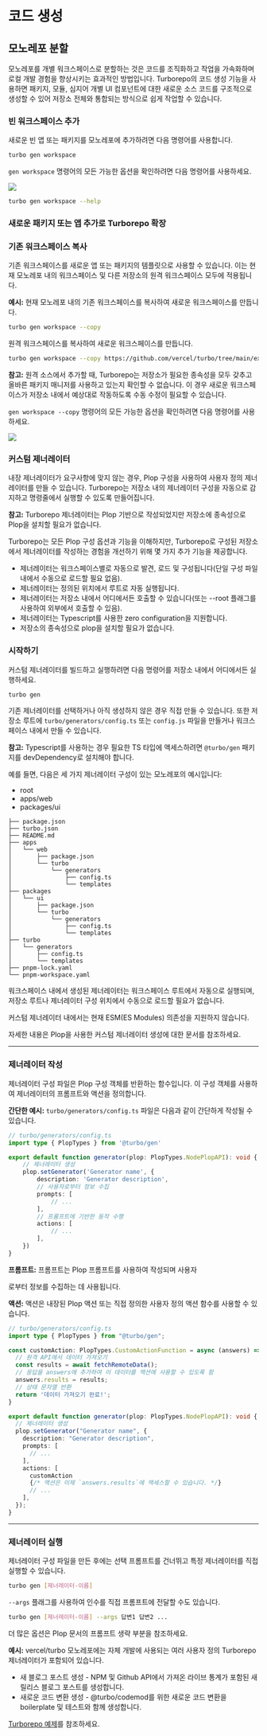 # 코드 생성

## 모노레포 분할

모노레포를 개별 워크스페이스로 분할하는 것은 코드를 조직화하고 작업을 가속화하며 로컬 개발 경험을 향상시키는 효과적인 방법입니다. Turborepo의 코드 생성 기능을 사용하면 패키지, 모듈, 심지어 개별 UI 컴포넌트에 대한 새로운 소스 코드를 구조적으로 생성할 수 있어 저장소 전체와 통합되는 방식으로 쉽게 작업할 수 있습니다.

### 빈 워크스페이스 추가

새로운 빈 앱 또는 패키지를 모노레포에 추가하려면 다음 명령어를 사용합니다.

```bash
turbo gen workspace
```

`gen workspace` 명령어의 모든 가능한 옵션을 확인하려면 다음 명령어를 사용하세요.

<img src="https://turbo.build/_next/image?url=%2F_next%2Fstatic%2Fmedia%2Fturborepo-generators-empty.702e3208.png&w=3840&q=75"/>

```bash
turbo gen workspace --help
```

### 새로운 패키지 또는 앱 추가로 Turborepo 확장

### 기존 워크스페이스 복사

기존 워크스페이스를 새로운 앱 또는 패키지의 템플릿으로 사용할 수 있습니다. 이는 현재 모노레포 내의 워크스페이스 및 다른 저장소의 원격 워크스페이스 모두에 적용됩니다.

**예시:**
현재 모노레포 내의 기존 워크스페이스를 복사하여 새로운 워크스페이스를 만듭니다.

```bash
turbo gen workspace --copy
```

원격 워크스페이스를 복사하여 새로운 워크스페이스를 만듭니다.

```bash
turbo gen workspace --copy https://github.com/vercel/turbo/tree/main/examples/with-tailwind/packages/tailwind-config
```

**참고:**
원격 소스에서 추가할 때, Turborepo는 저장소가 필요한 종속성을 모두 갖추고 올바른 패키지 매니저를 사용하고 있는지 확인할 수 없습니다. 이 경우 새로운 워크스페이스가 저장소 내에서 예상대로 작동하도록 수동 수정이 필요할 수 있습니다.

`gen workspace --copy` 명령어의 모든 가능한 옵션을 확인하려면 다음 명령어를 사용하세요.

<img src="https://turbo.build/_next/image?url=%2F_next%2Fstatic%2Fmedia%2Fturborepo-generators-copy.461a5be5.png&w=3840&q=75"/>

### 커스텀 제너레이터

내장 제너레이터가 요구사항에 맞지 않는 경우, Plop 구성을 사용하여 사용자 정의 제너레이터를 만들 수 있습니다. Turborepo는 저장소 내의 제너레이터 구성을 자동으로 감지하고 명령줄에서 실행할 수 있도록 만들어집니다.

**참고:**
Turborepo 제너레이터는 Plop 기반으로 작성되었지만 저장소에 종속성으로 Plop을 설치할 필요가 없습니다.

Turborepo는 모든 Plop 구성 옵션과 기능을 이해하지만, Turborepo로 구성된 저장소에서 제너레이터를 작성하는 경험을 개선하기 위해 몇 가지 추가 기능을 제공합니다.

-   제너레이터는 워크스페이스별로 자동으로 발견, 로드 및 구성됩니다(단일 구성 파일 내에서 수동으로 로드할 필요 없음).
-   제너레이터는 정의된 위치에서 루트로 자동 실행됩니다.
-   제너레이터는 저장소 내에서 어디에서든 호출할 수 있습니다(또는 --root 플래그를 사용하여 외부에서 호출할 수 있음).
-   제너레이터는 Typescript를 사용한 zero configuration을 지원합니다.
-   저장소의 종속성으로 plop을 설치할 필요가 없습니다.

### 시작하기

커스텀 제너레이터를 빌드하고 실행하려면 다음 명령어를 저장소 내에서 어디에서든 실행하세요.

```bash
turbo gen
```

기존 제너레이터를 선택하거나 아직 생성하지 않은 경우 직접 만들 수 있습니다. 또한 저장소 루트에 `turbo/generators/config.ts` 또는 `config.js` 파일을 만들거나 워크스페이스 내에서 만들 수 있습니다.

**참고:**
Typescript를 사용하는 경우 필요한 TS 타입에 액세스하려면 `@turbo/gen` 패키지를 devDependency로 설치해야 합니다.

예를 들면, 다음은 세 가지 제너레이터 구성이 있는 모노레포의 예시입니다:

-   root
-   apps/web
-   packages/ui

```plaintext
├── package.json
├── turbo.json
├── README.md
├── apps
│   └── web
│       ├── package.json
│       └── turbo
│           └── generators
│               ├── config.ts
│               └── templates
├── packages
│   └── ui
│       ├── package.json
│       └── turbo
│           └── generators
│               ├── config.ts
│               └── templates
├── turbo
│   └── generators
│       ├── config.ts
│       └── templates
├── pnpm-lock.yaml
└── pnpm-workspace.yaml
```

워크스페이스 내에서 생성된 제너레이터는 워크스페이스 루트에서 자동으로 실행되며, 저장소 루트나 제너레이터 구성 위치에서 수동으로 로드할 필요가 없습니다.

커스텀 제너레이터 내에서는 현재 ESM(ES Modules) 의존성을 지원하지 않습니다.

자세한 내용은 Plop을 사용한 커스텀 제너레이터 생성에 대한 문서를 참조하세요.

---

### 제너레이터 작성

제너레이터 구성 파일은 Plop 구성 객체를 반환하는 함수입니다. 이 구성 객체를 사용하여 제너레이터의 프롬프트와 액션을 정의합니다.

**간단한 예시:**
`turbo/generators/config.ts` 파일은 다음과 같이 간단하게 작성될 수 있습니다.

```typescript
// turbo/generators/config.ts
import type { PlopTypes } from '@turbo/gen'

export default function generator(plop: PlopTypes.NodePlopAPI): void {
    // 제너레이터 생성
    plop.setGenerator('Generator name', {
        description: 'Generator description',
        // 사용자로부터 정보 수집
        prompts: [
            // ...
        ],
        // 프롬프트에 기반한 동작 수행
        actions: [
            // ...
        ],
    })
}
```

**프롬프트:**
프롬프트는 Plop 프롬프트를 사용하여 작성되며 사용자

로부터 정보를 수집하는 데 사용됩니다.

**액션:**
액션은 내장된 Plop 액션 또는 직접 정의한 사용자 정의 액션 함수를 사용할 수 있습니다.

```typescript
// turbo/generators/config.ts
import type { PlopTypes } from "@turbo/gen";

const customAction: PlopTypes.CustomActionFunction = async (answers) => {
  // 원격 API에서 데이터 가져오기
  const results = await fetchRemoteData();
  // 응답을 answers에 추가하여 이 데이터를 액션에 사용할 수 있도록 함
  answers.results = results;
  // 상태 문자열 반환
  return '데이터 가져오기 완료!';
}

export default function generator(plop: PlopTypes.NodePlopAPI): void {
  // 제너레이터 생성
  plop.setGenerator("Generator name", {
    description: "Generator description",
    prompts: [
      // ...
    ],
    actions: [
      customAction
      {/* 액션은 이제 `answers.results`에 액세스할 수 있습니다. */}
      // ...
    ],
  });
}
```

---

### 제너레이터 실행

제너레이터 구성 파일을 만든 후에는 선택 프롬프트를 건너뛰고 특정 제너레이터를 직접 실행할 수 있습니다.

```bash
turbo gen [제너레이터-이름]
```

`--args` 플래그를 사용하여 인수를 직접 프롬프트에 전달할 수도 있습니다.

```bash
turbo gen [제너레이터-이름] --args 답변1 답변2 ...
```

더 많은 옵션은 Plop 문서의 프롬프트 생략 부분을 참조하세요.

**예시:**
vercel/turbo 모노레포에는 자체 개발에 사용되는 여러 사용자 정의 Turborepo 제너레이터가 포함되어 있습니다.

-   새 블로그 포스트 생성 - NPM 및 Github API에서 가져온 라이브 통계가 포함된 새 릴리스 블로그 포스트를 생성합니다.
-   새로운 코드 변환 생성 - @turbo/codemod를 위한 새로운 코드 변환을 boilerplate 및 테스트와 함께 생성합니다.

[Turborepo 예제](https://github.com/vercel/turbo)를 참조하세요.
